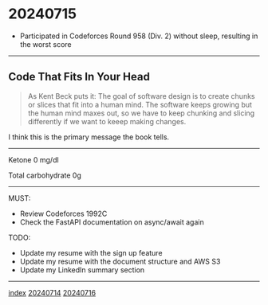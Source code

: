 <head><meta name="viewport" content="width=device-width, initial-scale=1.0, user-scalable=yes" /><meta charset="UTF-8"></head>

# 20240715

- Participated in Codeforces Round 958 (Div. 2) without sleep, resulting in the worst score

---

## Code That Fits In Your Head

> As Kent Beck puts it:
> The goal of software design is to create chunks or slices that fit into a human mind.
> The software keeps growing but the human mind maxes out, so we have to keep chunking and slicing differently if we want to keeep making changes.

I think this is the primary message the book tells.

---

Ketone 0 mg/dl

Total carbohydrate 0g

---

MUST:

- Review Codeforces 1992C
- Check the FastAPI documentation on async/await again

TODO:

- Update my resume with the sign up feature
- Update my resume with the document structure and AWS S3
- Update my LinkedIn summary section

---

[index](../../index.html)
[20240714](20240714.html)
[20240716](20240716.html)
